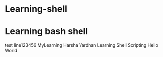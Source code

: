# Learning-shell

# Learning bash shell 
test line123456
MyLearning Harsha Vardhan
Learning Shell Scripting
Hello World

